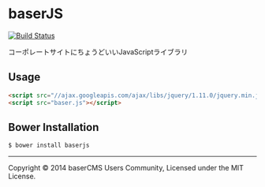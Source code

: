 baserJS
===

[![Build Status](https://travis-ci.org/baserproject/baserjs.svg)](https://travis-ci.org/baserproject/baserjs)

コーポレートサイトにちょうどいいJavaScriptライブラリ

## Usage

```html
<script src="//ajax.googleapis.com/ajax/libs/jquery/1.11.0/jquery.min.js"></script>
<script src="baser.js"></script>
```

## Bower Installation

```sh
$ bower install baserjs
```

* * *

Copyright © 2014 baserCMS Users Community, Licensed under the MIT License.
